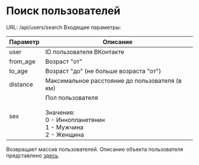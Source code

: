 # Поиск пользователей

URL: /api/users/search
Входящие параметры:

| Параметр | Описание |
| ------------ | ------------ |
| user | ID пользователя ВКонтакте |
| from_age | Возраст "от" |
| to_age | Возраст "до" (не больше возраста "от") |
| distance | Максимальное расстояние до пользователя (в км) |
| sex | Пол пользователя <br><br> Значения: <br> 0 - Иннопланетянин <br> 1 - Мужчина <br> 2 - Женщина |

Возвращает массив пользователей. Описание объекта пользователя представлено [здесь](/{{route}}/{{version}}/objects/user "Объект пользователя").
